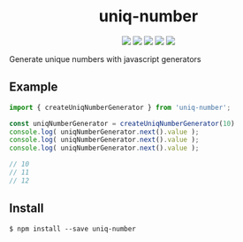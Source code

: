 <p align="center">
    <h1 align="center">uniq-number</h1>
</p>
<p align="center">
    <img src="https://badgen.net/npm/v/uniq-number" />
    <img src="https://badgen.net/npm/types/uniq-number" />
    <img src="https://badgen.net/github/issues/diegoarcega/uniq-number" />
    <img src="https://badgen.net/github/stars/diegoarcega/uniq-number" />
    <img src="https://badgen.net/bundlephobia/minzip/uniq-number" />
</p>

Generate unique numbers with javascript generators

## Example

```js
import { createUniqNumberGenerator } from 'uniq-number';

const uniqNumberGenerator = createUniqNumberGenerator(10)
console.log( uniqNumberGenerator.next().value );
console.log( uniqNumberGenerator.next().value );
console.log( uniqNumberGenerator.next().value );

// 10
// 11
// 12

```


## Install

```
$ npm install --save uniq-number
```

